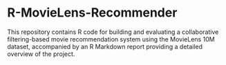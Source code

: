 # R-MovieLens-Recommender
This repository contains R code for building and evaluating a collaborative filtering-based movie recommendation system using the MovieLens 10M dataset, accompanied by an R Markdown report providing a detailed overview of the project.
